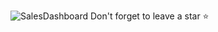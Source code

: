 ![SalesDashboard](https://github.com/sethisamarth/Sales_Report/assets/90337565/1be409ea-2442-4edb-a0d4-68987eb2ce9d)
                                           Don't forget to leave a star ⭐️
